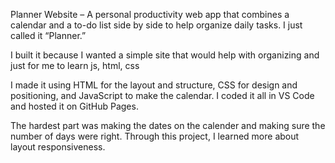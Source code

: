 Planner Website – A personal productivity web app that combines a calendar and a to-do list side by side to help organize daily tasks. I just called it “Planner.”

I built it because I wanted a simple site that would help with organizing and just for me to learn js, html, css

I made it using HTML for the layout and structure, CSS for design and positioning, and JavaScript to make the calendar. I coded it all in VS Code and hosted it on GitHub Pages.

The hardest part was making the dates on the calender and making sure the number of days were right. Through this project, I learned more about layout responsiveness.
